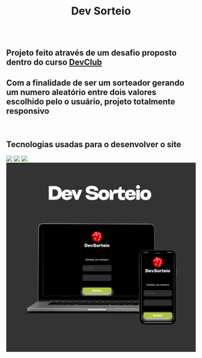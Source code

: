 <h1 align="center">Dev Sorteio</h1>
<br>
<br>
<h2>Projeto feito através de um desafio proposto dentro do curso <a href="https://rodolfomori.com.br/devclub"> DevClub</a></h2>
<h2> Com a finalidade de ser um sorteador gerando um numero aleatório entre dois valores escolhido pelo o usuário, projeto totalmente responsivo</h2>
<br>
<h2>Tecnologias usadas para o desenvolver o site </h2>
<img src="https://img.shields.io/badge/HTML-239120?style=for-the-badge&logo=html5&logoColor=white">
<img src="https://img.shields.io/badge/CSS3-1572B6?style=for-the-badge&logo=css3&logoColor=white">
<img src="https://img.shields.io/badge/JavaScript-F7DF1E?style=for-the-badge&logo=javascript&logoColor=black">
<br>
<img src="https://github.com/GabrielOliveira2103/Projeto-Sorteador/blob/main/assets/Dev-sorteio-Print.png?raw=true">
